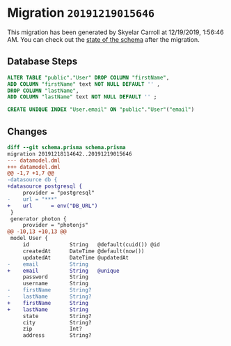 # Migration `20191219015646`

This migration has been generated by Skyelar Carroll at 12/19/2019, 1:56:46 AM.
You can check out the [state of the schema](./schema.prisma) after the migration.

## Database Steps

```sql
ALTER TABLE "public"."User" DROP COLUMN "firstName",
ADD COLUMN "firstName" text NOT NULL DEFAULT '' ,
DROP COLUMN "lastName",
ADD COLUMN "lastName" text NOT NULL DEFAULT '' ;

CREATE UNIQUE INDEX "User.email" ON "public"."User"("email")
```

## Changes

```diff
diff --git schema.prisma schema.prisma
migration 20191218114642..20191219015646
--- datamodel.dml
+++ datamodel.dml
@@ -1,7 +1,7 @@
-datasource db {
+datasource postgresql {
     provider = "postgresql"
-    url = "***"
+    url      = env("DB_URL")
 }
 generator photon {
     provider = "photonjs"
@@ -10,13 +10,13 @@
 model User {
     id             String   @default(cuid()) @id
     createdAt      DateTime @default(now())
     updatedAt      DateTime @updatedAt
-    email          String
+    email          String   @unique
     password       String
     username       String
-    firstName      String?
-    lastName       String?
+    firstName      String
+    lastName       String
     state          String?
     city           String?
     zip            Int?
     address        String?
```


